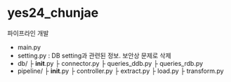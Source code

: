 # yes24_chunjae
파이프라인 개발

* main.py
* setting.py : DB setting과 관련된 정보. 보안상 문제로 삭제
* db/ 
 ├ __init__.py
 ├ connector.py
 ├ queries_ddb.py
 ├ queries_rdb.py
* pipeline/ 
 ├ __init__.py
 ├ controller.py
 ├ extract.py
 ├ load.py
 ├ transform.py
